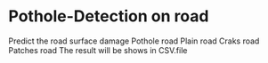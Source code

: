 ﻿# Pothole-Detection on road
Predict the road surface damage 
Pothole road
Plain road
Craks road
Patches road
The result will be shows in CSV.file
